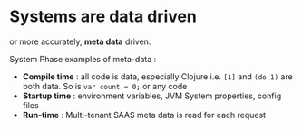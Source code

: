 # Systems are data driven

or more accurately, **meta data** driven.

System Phase examples of meta-data :

* **Compile time** : all code is data, especially Clojure i.e. `[1]` and `(do 1)` are both data. So is `var count = 0;` or any code
* **Startup time** : environment variables, JVM System properties, config files
* **Run-time** : Multi-tenant SAAS meta data is read for each request



